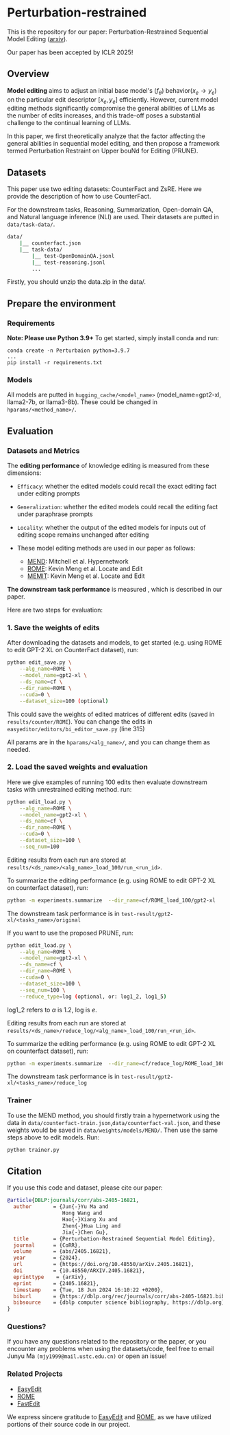 # Perturbation-restrained

This is the repository for our paper: Perturbation-Restrained Sequential Model Editing ([arxiv](https://arxiv.org/pdf/2405.16821)).

Our paper has been accepted by ICLR 2025! 
## Overview
**Model editing** aims to adjust an initial base model's $(f_\theta)$ behavior($x_e \rightarrow y_e$) on the particular edit descriptor $[x_e, y_e]$ efficiently.
However, current model editing methods significantly compromise the general abilities of LLMs as the number of edits increases, and this trade-off poses a substantial challenge to the continual learning of LLMs.

In this paper, we first theoretically analyze that the factor affecting the general abilities in sequential model editing, and then propose a framework termed Perturbation Restraint on Upper bouNd for Editing (PRUNE).


## Datasets
This paper use two editing datasets: CounterFact and ZsRE.
Here we provide the description of how to use CounterFact.

For the downstream tasks, Reasoning, Summarization, Open-domain QA, and Natural language inference (NLI) are used. Their datasets are putted in `data/task-data/`.

```bash
data/
    |__ counterfact.json
    |__ task-data/
        |__ test-OpenDomainQA.jsonl
        |__ test-reasoning.jsonl
        ...
```
Firstly, you should unzip the data.zip in the data/.

## Prepare the environment

### Requirements

**Note: Please use Python 3.9+**
To get started, simply install conda and run:

```shell
conda create -n Perturbaion python=3.9.7
...
pip install -r requirements.txt
```

### Models
All models are putted in `hugging_cache/<model_name>` (model_name=gpt2-xl, llama2-7b, or llama3-8b).
These could be changed in `hparams/<method_name>/`.


## Evaluation

### Datasets and Metrics
The **editing performance** of knowledge editing is measured from these dimensions:

- `Efficacy`: whether the edited models could recall the exact editing fact under editing prompts
- `Generalization`: whether the edited models could recall the editing fact under paraphrase prompts
- `Locality`: whether the output of the edited models for inputs out of editing scope remains unchanged after editing


- These model editing methods are used in our paper as follows:
  - [MEND](https://github.com/eric-mitchell/mend): Mitchell et al. Hypernetwork
  - [ROME](https://github.com/kmeng01/rome): Kevin Meng et al. Locate and Edit
  - [MEMIT](https://github.com/kmeng01/memit): Kevin Meng et al. Locate and Edit

**The downstream task performance** is measured , which is described in our paper.

Here are two steps for evaluation:

### 1. Save the weights of edits
After downloading the datasets and models, to get started (e.g. using ROME to edit GPT-2 XL on CounterFact dataset), run:
```bash
python edit_save.py \
    --alg_name=ROME \
    --model_name=gpt2-xl \
    --ds_name=cf \
    --dir_name=ROME \
    --cuda=0 \
    --dataset_size=100 (optional)
```
This could save the weights of edited matrices of different edits (saved in `results/counter/ROME`).
You can change the edits in `easyeditor/editors/bi_editor_save.py` (line 315)

All params are in the `hparams/<alg_name>/`, and you can change them as needed.

### 2. Load the saved weights and evaluation

Here we give examples of running 100 edits then evaluate downstream tasks with unrestrained editing method.
run:

```bash
python edit_load.py \
    --alg_name=ROME \
    --model_name=gpt2-xl \
    --ds_name=cf \
    --dir_name=ROME \
    --cuda=0 \
    --dataset_size=100 \
    --seq_num=100
```
Editing results from each run are stored at `results/<ds_name>/<alg_name>_load_100/run_<run_id>`.


To summarize the editing performance (e.g. using ROME to edit GPT-2 XL on counterfact dataset), run:

```bash
python -m experiments.summarize  --dir_name=cf/ROME_load_100/gpt2-xl
```

The downstream task performance is in `test-result/gpt2-xl/<tasks_name>/original`


If you want to use the proposed PRUNE, run:

```bash
python edit_load.py \
    --alg_name=ROME \
    --model_name=gpt2-xl \
    --ds_name=cf \
    --dir_name=ROME \
    --cuda=0 \
    --dataset_size=100 \
    --seq_num=100 \
    --reduce_type=log (optional, or: log1_2, log1_5)
```
log1_2 refers to $\alpha$ is 1.2, log is $e$.

Editing results from each run are stored at `results/<ds_name>/reduce_log/<alg_name>_load_100/run_<run_id>`.


To summarize the editing performance (e.g. using ROME to edit GPT-2 XL on counterfact dataset), run:

```bash
python -m experiments.summarize  --dir_name=cf/reduce_log/ROME_load_100/gpt2-xl
```

The downstream task performance is in `test-result/gpt2-xl/<tasks_name>/reduce_log`



### Trainer
To use the MEND method, you should firstly train a hypernetwork using the data in `data/counterfact-train.json`,`data/counterfact-val.json`, and these weights would be saved in `data/weights/models/MEND/`.
Then use the same steps above to edit models.
Run:

```bash
python trainer.py
```

## Citation
If you use this code and dataset, please cite our paper:
```bibtex
@article{DBLP:journals/corr/abs-2405-16821,
  author       = {Jun{-}Yu Ma and
                  Hong Wang and
                  Hao{-}Xiang Xu and
                  Zhen{-}Hua Ling and
                  Jia{-}Chen Gu},
  title        = {Perturbation-Restrained Sequential Model Editing},
  journal      = {CoRR},
  volume       = {abs/2405.16821},
  year         = {2024},
  url          = {https://doi.org/10.48550/arXiv.2405.16821},
  doi          = {10.48550/ARXIV.2405.16821},
  eprinttype    = {arXiv},
  eprint       = {2405.16821},
  timestamp    = {Tue, 18 Jun 2024 16:10:22 +0200},
  biburl       = {https://dblp.org/rec/journals/corr/abs-2405-16821.bib},
  bibsource    = {dblp computer science bibliography, https://dblp.org}
}
```
### Questions?
If you have any questions related to the repository or the paper, or you encounter any problems when using the datasets/code, feel free to email Junyu Ma `(mjy1999@mail.ustc.edu.cn)` or open an issue!


### Related Projects
- [EasyEdit](https://github.com/zjunlp/EasyEdit)
- [ROME](https://github.com/kmeng01/rome)
- [FastEdit](https://github.com/hiyouga/FastEdit)

We express sincere gratitude to [EasyEdit](https://github.com/zjunlp/EasyEdit) and [ROME](https://github.com/kmeng01/rome), as we have utilized portions of their source code in our project.


